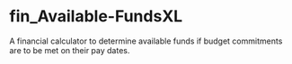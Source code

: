 # fin_Available-FundsXL
A financial calculator to determine available funds if budget commitments are to be met on their pay dates.
